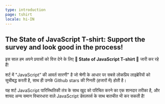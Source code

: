 ```yaml
---
type: introduction
page: tshirt
locale: hi-IN
---
```


## The State of JavaScript T-shirt: Support the survey and look good in the process!

इस साल हम अपने प्रयासों को वित्त देने के लिए **👕 State of JavaScript T-shirt 👕** जारी कर रहे हैं!

शर्ट में "JavaScript” की आवर्त सारणी" है जो श्रेणी के आधार पर सबसे लोकप्रिय लाइब्रेरियों को सूचीबद्ध करती है, साथ ही उनके Github stars की गिनती (हजारों में) होती है।

यह शर्ट JavaScript पारिस्थितिकी तंत्र के साथ खुद को परिचित करने का एक शानदार तरीका है, और शायद अन्य समान विचारधारा वाले JavaScript डेवलपर्स के साथ बातचीत भी कर सकती है!
